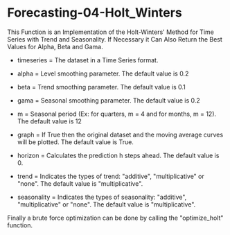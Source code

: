 # Forecasting-04-Holt_Winters

This Function is an Implementation of the Holt-Winters' Method for Time Series with Trend and Seasonality. If Necessary it Can Also Return the Best Values for Alpha, Beta and Gama.

* timeseries = The dataset in a Time Series format.

* alpha = Level smoothing parameter. The default value is 0.2

* beta = Trend smoothing parameter. The default value is 0.1

* gama = Seasonal smoothing parameter. The default value is 0.2

* m = Seasonal period (Ex: for quarters, m = 4 and for months, m = 12). The default value is 12

* graph = If True then the original dataset and the moving average curves will be plotted. The default value is True.

* horizon = Calculates the prediction h steps ahead. The default value is 0.

* trend = Indicates the types of trend: "additive", "multiplicative" or "none". The default value is "multiplicative".

* seasonality = Indicates the types of seasonality: "additive", "multiplicative" or "none". The default value is "multiplicative".

Finally a brute force optimization can be done by calling the "optimize_holt" function.
